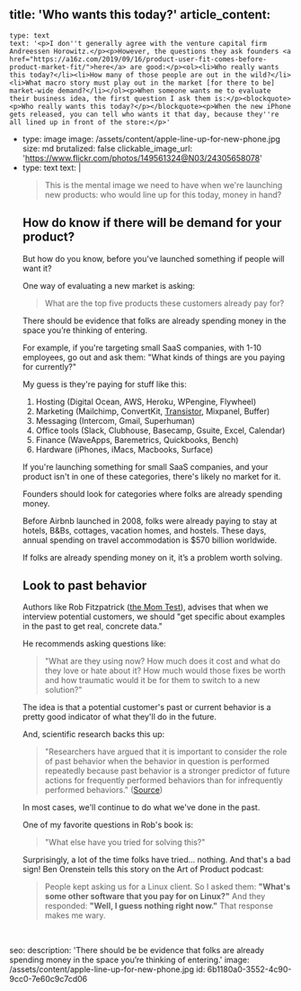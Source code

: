 title: 'Who wants this today?'
article_content:
  -
    type: text
    text: '<p>I don''t generally agree with the venture capital firm Andreessen Horowitz.</p><p>However, the questions they ask founders <a href="https://a16z.com/2019/09/16/product-user-fit-comes-before-product-market-fit/">here</a> are good:</p><ol><li>Who really wants this today?</li><li>How many of those people are out in the wild?</li><li>What macro story must play out in the market [for there to be] market-wide demand?</li></ol><p>When someone wants me to evaluate their business idea, the first question I ask them is:</p><blockquote><p>Who really wants this today?</p></blockquote><p>When the new iPhone gets released, you can tell who wants it that day, because they''re all lined up in front of the store:</p>'
  -
    type: image
    image: /assets/content/apple-line-up-for-new-phone.jpg
    size: md
    brutalized: false
    clickable_image_url: 'https://www.flickr.com/photos/149561324@N03/24305658078'
  -
    type: text
    text: |
      <blockquote><p>This is the mental image we need to have when we're launching new products: who would line up for this today, money in hand?</p></blockquote><h2>How do know if there will be demand for your product?</h2><p>But how do you know, before you've launched something if people will want it?</p><p>One way of evaluating a new market is asking:</p><blockquote><p>What are the top five products these customers already pay for?</p></blockquote><p>There should be evidence that folks are already spending money in the space you’re thinking of entering.</p><p>For example, if you're targeting small SaaS companies, with 1-10 employees, go out and ask them: "What kinds of things are you paying for currently?"</p><p>My guess is they're paying for stuff like this:</p><ol><li>Hosting (Digital Ocean, AWS, Heroku, WPengine, Flywheel)</li><li>Marketing (Mailchimp, ConvertKit, <a href="https://transistor.fm/?via=justin">Transistor</a>, Mixpanel, Buffer)</li><li>Messaging (Intercom, Gmail, Superhuman)</li><li>Office tools (Slack, Clubhouse, Basecamp, Gsuite, Excel, Calendar)</li><li>Finance (WaveApps, Baremetrics, Quickbooks, Bench)</li><li>Hardware (iPhones, iMacs, Macbooks, Surface)</li></ol><p>If you're launching something for small SaaS companies, and your product isn't in one of these categories, there's likely no market for it.</p><p>Founders should look for categories where folks are already spending money.</p><p>Before Airbnb launched in 2008, folks were already paying to stay at hotels, B&amp;Bs, cottages, vacation homes, and hostels. These days, annual spending on travel accommodation is $570 billion worldwide.</p><p>If folks are already spending money on it, it’s a problem worth solving.</p><h2>Look to past behavior</h2><p>Authors like Rob Fitzpatrick (<a href="http://momtestbook.com/">the Mom Test</a>), advises that when we interview potential customers, we should "get specific about examples in the past to get real, concrete data."</p><p>He recommends asking questions like:</p><blockquote><p>"What are they using now? How much does it cost and what do they love or hate about it? How much would those fixes be worth and how traumatic would it be for them to switch to a new solution?"&nbsp;</p></blockquote><p>The idea is that a potential customer's past or current behavior is a pretty good indicator of what they'll do in the future.</p><p>And, scientific research backs this up:</p><blockquote><p>"Researchers have argued that it is important to consider the role of past
      behavior when the behavior in question is performed repeatedly because past behavior is a stronger predictor of future
      actions for frequently performed behaviors than for infrequently performed
      behaviors." (<a href="http://citeseerx.ist.psu.edu/viewdoc/download?doi=10.1.1.475.5975&amp;rep=rep1&amp;type=pdf">Source</a>)</p></blockquote><p>In most cases, we'll continue to do what we've done in the past.&nbsp;</p><p>One of my favorite questions in Rob's book is:</p><blockquote><p>"What else have you tried for solving this?"</p></blockquote><p>Surprisingly, a lot of the time folks have tried... nothing. And that's a bad sign! Ben Orenstein tells this story on the Art of Product podcast:</p><blockquote><p>People kept asking us for a Linux client. So I asked them: <b>"What's some other software that you pay for on Linux?"</b> And they responded: <b>"Well, I guess nothing right now."</b> That response makes me wary.</p></blockquote><p><br></p>
seo:
  description: 'There should be be evidence that folks are already spending money in the space you’re thinking of entering.'
  image: /assets/content/apple-line-up-for-new-phone.jpg
id: 6b1180a0-3552-4c90-9cc0-7e60c9c7cd06
